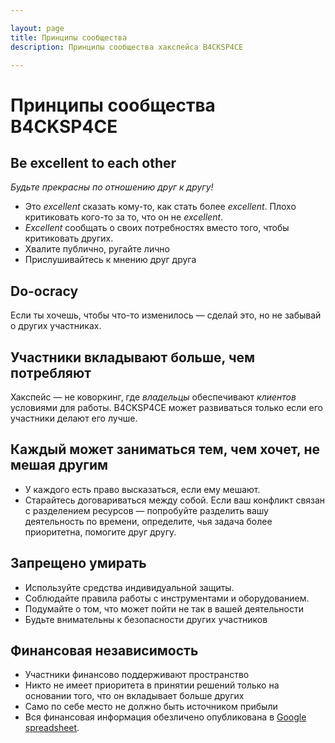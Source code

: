 ```yaml
---

layout: page
title: Принципы сообщества
description: Принципы сообщества хакспейса B4CKSP4CE

---
```

# Принципы сообщества B4CKSP4CE

## Be excellent to each other

_Будьте прекрасны по отношению друг к другу!_

* Это _excellent_ сказать кому-то, как стать более _excellent_. Плохо критиковать кого-то за то, что он не _excellent_.
* _Excellent_ сообщать о своих потребностях вместо того, чтобы критиковать других.
* Хвалите публично, ругайте лично
* Прислушивайтесь к мнению друг друга

## Do-ocracy

Если ты хочешь, чтобы что-то изменилось — сделай это, но не забывай о других участниках.

## Участники вкладывают больше, чем потребляют

Хакспейс — не коворкинг, где _владельцы_ обеспечивают _клиентов_ условиями для работы. B4CKSP4CE может развиваться только если его участники делают его лучше.

## Каждый может заниматься тем, чем хочет, не мешая другим

* У каждого есть право высказаться, если ему мешают.
* Старайтесь договариваться между собой. Если ваш конфликт связан с разделением ресурсов — попробуйте разделить вашу деятельность по времени, определите, чья задача более приоритетна, помогите друг другу.

## Запрещено умирать

* Используйте средства индивидуальной защиты.
* Соблюдайте правила работы с инструментами и оборудованием.
* Подумайте о том, что может пойти не так в вашей деятельности
* Будьте внимательны к безопасности других участников

## Финансовая независимость

* Участники финансово поддерживают пространство
* Никто не имеет приоритета в принятии решений только на основании того, что он вкладывает больше других
* Само по себе место не должно быть источником прибыли
* Вся финансовая информация обезличено опубликована в [Google spreadsheet](https://drive.google.com/open?id=1axxo8_JOMkHQfMpo-TbR6vLCXhowdyu8iZRUjZ59F04).
